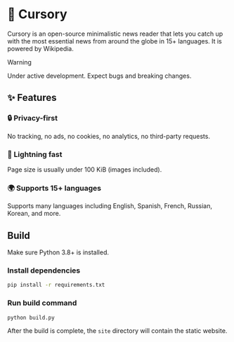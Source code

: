 # 📰 Cursory

Cursory is an open-source minimalistic news reader that lets you catch up with the most essential news from around the globe in 15+ languages. It is powered by Wikipedia.

> [!WARNING]
> Under active development. Expect bugs and breaking changes.

## ✨ Features

### 🔒 Privacy-first

No tracking, no ads, no cookies, no analytics, no third-party requests.

### 🚀 Lightning fast

Page size is usually under 100 KiB (images included).

### 🌍 Supports 15+ languages

Supports many languages including English, Spanish, French, Russian, Korean, and more.

## Build

Make sure Python 3.8+ is installed.

### Install dependencies

```bash
pip install -r requirements.txt
```

### Run build command

```bash
python build.py
```

After the build is complete, the `site` directory will contain the static website.